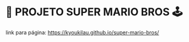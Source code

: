 
# 🚀 PROJETO SUPER MARIO BROS 🕹️

link para página: https://kyoukilau.github.io/super-mario-bros/



